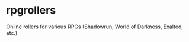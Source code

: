 rpgrollers
==========

Online rollers for various RPGs (Shadowrun, World of Darkness, Exalted, etc.)
